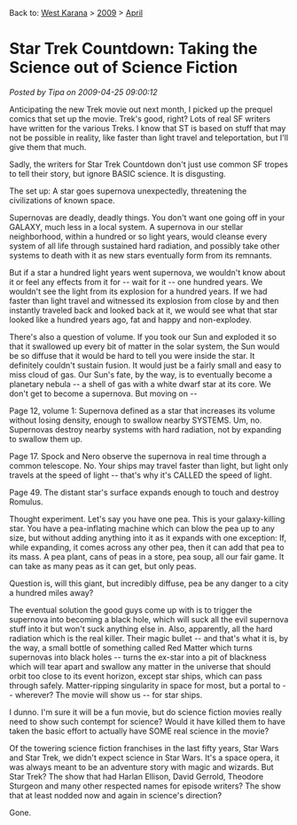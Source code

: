 Back to: [West Karana](/posts/westkarana.md) > [2009](/posts/2009/westkarana.md) > [April](./westkarana.md)
# Star Trek Countdown: Taking the Science out of Science Fiction

*Posted by Tipa on 2009-04-25 09:00:12*

Anticipating the new Trek movie out next month, I picked up the prequel comics that set up the movie. Trek's good, right? Lots of real SF writers have written for the various Treks. I know that ST is based on stuff that may not be possible in reality, like faster than light travel and teleportation, but I'll give them that much.

Sadly, the writers for Star Trek Countdown don't just use common SF tropes to tell their story, but ignore BASIC science. It is disgusting.

The set up: A star goes supernova unexpectedly, threatening the civilizations of known space.

Supernovas are deadly, deadly things. You don't want one going off in your GALAXY, much less in a local system. A supernova in our stellar neighborhood, within a hundred or so light years, would cleanse every system of all life through sustained hard radiation, and possibly take other systems to death with it as new stars eventually form from its remnants.

But if a star a hundred light years went supernova, we wouldn't know about it or feel any effects from it for -- wait for it -- one hundred years. We wouldn't see the light from its explosion for a hundred years. If we had faster than light travel and witnessed its explosion from close by and then instantly traveled back and looked back at it, we would see what that star looked like a hundred years ago, fat and happy and non-explodey.

There's also a question of volume. If you took our Sun and exploded it so that it swallowed up every bit of matter in the solar system, the Sun would be so diffuse that it would be hard to tell you were inside the star. It definitely couldn't sustain fusion. It would just be a fairly small and easy to miss cloud of gas. Our Sun's fate, by the way, is to eventually become a planetary nebula -- a shell of gas with a white dwarf star at its core. We don't get to become a supernova. But moving on --

Page 12, volume 1: Supernova defined as a star that increases its volume without losing density, enough to swallow nearby SYSTEMS. Um, no. Supernovas destroy nearby systems with hard radiation, not by expanding to swallow them up.

Page 17. Spock and Nero observe the supernova in real time through a common telescope. No. Your ships may travel faster than light, but light only travels at the speed of light -- that's why it's CALLED the speed of light.

Page 49. The distant star's surface expands enough to touch and destroy Romulus.

Thought experiment. Let's say you have one pea. This is your galaxy-killing star. You have a pea-inflating machine which can blow the pea up to any size, but without adding anything into it as it expands with one exception: If, while expanding, it comes across any other pea, then it can add that pea to its mass. A pea plant, cans of peas in a store, pea soup, all our fair game. It can take as many peas as it can get, but only peas.

Question is, will this giant, but incredibly diffuse, pea be any danger to a city a hundred miles away?

The eventual solution the good guys come up with is to trigger the supernova into becoming a black hole, which will suck all the evil supernova stuff into it but won't suck anything else in. Also, apparently, all the hard radiation which is the real killer. Their magic bullet -- and that's what it is, by the way, a small bottle of something called Red Matter which turns supernovas into black holes -- turns the ex-star into a pit of blackness which will tear apart and swallow any matter in the universe that should orbit too close to its event horizon, except star ships, which can pass through safely. Matter-ripping singularity in space for most, but a portal to -- wherever? The movie will show us -- for star ships.

I dunno. I'm sure it will be a fun movie, but do science fiction movies really need to show such contempt for science? Would it have killed them to have taken the basic effort to actually have SOME real science in the movie?

Of the towering science fiction franchises in the last fifty years, Star Wars and Star Trek, we didn't expect science in Star Wars. It's a space opera, it was always meant to be an adventure story with magic and wizards. But Star Trek? The show that had Harlan Ellison, David Gerrold, Theodore Sturgeon and many other respected names for episode writers? The show that at least nodded now and again in science's direction?

Gone.

